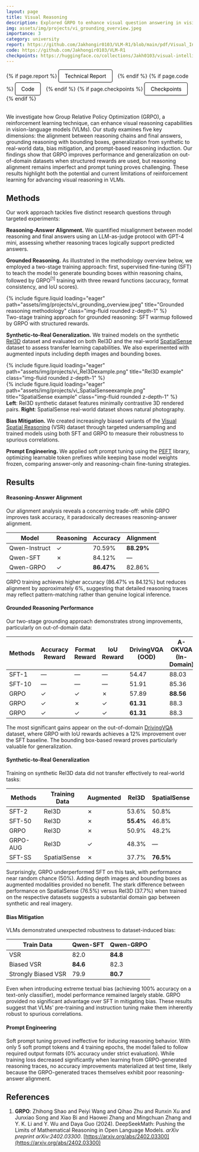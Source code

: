 ```yaml
---
layout: page
title: Visual Reasoning
description: Explored GRPO to enhance visual question answering in vision-language models
img: assets/img/projects/vi_grounding_overview.jpeg
importance: 3
category: university
report: https://github.com/Jakhongir0103/VLM-R1/blob/main/pdf/Visual_Intelligence_Tech_Report.pdf
code: https://github.com/Jakhongir0103/VLM-R1
checkpoints: https://huggingface.co/collections/Jakh0103/visual-intelligence-68398719ee0d35e8b553b5c9
---
```


<!-- Project Links/Buttons -->
<div class="links" style="margin-bottom: 2rem;">
  {% if page.report %}
    <a href="{{ page.report }}" class="btn btn-primary btn-sm" role="button" target="_blank" style="background-color: white !important; border: 1px solid black !important; color: black !important; padding: 8px 16px; border-radius: 4px; text-decoration: none; display: inline-block; margin-right: 10px; box-shadow: 0 2px 4px rgba(0,0,0,0.1);">
      <i class="fas fa-file-pdf"></i> Technical Report
    </a>
  {% endif %}
  {% if page.code %}
    <a href="{{ page.code }}" class="btn btn-primary btn-sm" role="button" target="_blank" style="background-color: white !important; border: 1px solid black !important; color: black !important; padding: 8px 16px; border-radius: 4px; text-decoration: none; display: inline-block; margin-right: 10px; box-shadow: 0 2px 4px rgba(0,0,0,0.1);">
      <i class="fab fa-github"></i> Code
    </a>
  {% endif %}
  {% if page.checkpoints %}
    <a href="{{ page.checkpoints }}" class="btn btn-primary btn-sm" role="button" target="_blank" style="background-color: white !important; border: 1px solid black !important; color: black !important; padding: 8px 16px; border-radius: 4px; text-decoration: none; display: inline-block; margin-right: 10px; box-shadow: 0 2px 4px rgba(0,0,0,0.1);">
      <i class="fas fa-cube"></i> Checkpoints
    </a>
  {% endif %}
</div>

We investigate how Group Relative Policy Optimization (GRPO), a reinforcement learning technique, can enhance visual reasoning capabilities in vision-language models (VLMs). Our study examines five key dimensions: the alignment between reasoning chains and final answers, grounding reasoning with bounding boxes, generalization from synthetic to real-world data, bias mitigation, and prompt-based reasoning induction. Our findings show that GRPO improves performance and generalization on out-of-domain datasets when structured rewards are used, but reasoning alignment remains imperfect and prompt tuning proves challenging. These results highlight both the potential and current limitations of reinforcement learning for advancing visual reasoning in VLMs.

## Methods

Our work approach tackles five distinct research questions through targeted experiments:

**Reasoning-Answer Alignment.** We quantified misalignment between model reasoning and final answers using an LLM-as-judge protocol with GPT-4 mini, assessing whether reasoning traces logically support predicted answers.

**Grounded Reasoning.** As illustrated in the methodology overview below, we employed a two-stage training approach: first, supervised fine-tuning (SFT) to teach the model to generate bounding boxes within reasoning chains, followed by GRPO$^{[1]}$ training with three reward functions (accuracy, format consistency, and IoU scores).

<div class="row justify-content-center">
    <div class="col-sm mt-3 mt-md-0">
        {% include figure.liquid loading="eager" path="assets/img/projects/vi_grounding_overview.jpeg" title="Grounded reasoning methodology" class="img-fluid rounded z-depth-1" %}
    </div>
</div>
<div class="caption text-center mt-2">
    Two-stage training approach for grounded reasoning: SFT warmup followed by GRPO with structured rewards.
</div>

**Synthetic-to-Real Generalization.** We trained models on the synthetic [Rel3D](https://github.com/princeton-vl/Rel3D) dataset and evaluated on both Rel3D and the real-world [SpatialSense](https://github.com/princeton-vl/SpatialSense) dataset to assess transfer learning capabilities. We also experimented with augmented inputs including depth images and bounding boxes.

<div class="row justify-content-center">
    <div class="col-sm-4 mt-3 mt-md-0">
        {% include figure.liquid loading="eager" path="assets/img/projects/vi_Rel3Dexample.png" title="Rel3D example" class="img-fluid rounded z-depth-1" %}
    </div>
    <div class="col-sm-4 mt-3 mt-md-0">
        {% include figure.liquid loading="eager" path="assets/img/projects/vi_SpatialSenseexample.png" title="SpatialSense example" class="img-fluid rounded z-depth-1" %}
    </div>
</div>
<div class="caption text-center mt-2">
    <b>Left</b>: Rel3D synthetic dataset features minimally contrastive 3D rendered pairs.
    <b>Right</b>: SpatialSense real-world dataset shows natural photography.
</div>

**Bias Mitigation.** We created increasingly biased variants of the [Visual Spatial Reasoning](https://github.com/cambridgeltl/visual-spatial-reasoning) (VSR) dataset through targeted undersampling and trained models using both SFT and GRPO to measure their robustness to spurious correlations.

**Prompt Engineering.** We applied soft prompt tuning using the [PEFT](https://huggingface.co/docs/peft/index) library, optimizing learnable token prefixes while keeping base model weights frozen, comparing answer-only and reasoning-chain fine-tuning strategies.

## Results

#### Reasoning-Answer Alignment

Our alignment analysis reveals a concerning trade-off: while GRPO improves task accuracy, it paradoxically decreases reasoning-answer alignment.

<table
  data-toggle="table"
  class="table table-bordered table-hover text-center align-middle"
>
  <thead>
    <tr>
      <th>Model</th>
      <th>Reasoning</th>
      <th>Accuracy</th>
      <th>Alignment</th>
    </tr>
  </thead>
  <tbody>
    <tr>
      <td>Qwen-Instruct</td>
      <td>✓</td>
      <td>70.59%</td>
      <td><b>88.29%</b></td>
    </tr>
    <tr>
      <td>Qwen-SFT</td>
      <td>✗</td>
      <td>84.12%</td>
      <td>—</td>
    </tr>
    <tr>
      <td>Qwen-GRPO</td>
      <td>✓</td>
      <td><b>86.47%</b></td>
      <td>82.86%</td>
    </tr>
  </tbody>
</table>

<p></p>

GRPO training achieves higher accuracy (86.47% vs 84.12%) but reduces alignment by approximately 6%, suggesting that detailed reasoning traces may reflect pattern-matching rather than genuine logical inference.

#### Grounded Reasoning Performance

Our two-stage grounding approach demonstrates strong improvements, particularly on out-of-domain data:

<table
  data-toggle="table"
  class="table table-bordered table-hover text-center align-middle"
>
  <thead>
    <tr>
      <th>Methods</th>
      <th>Accuracy Reward</th>
      <th>Format Reward</th>
      <th>IoU Reward</th>
      <th>DrivingVQA (OOD)</th>
      <th>A-OKVQA (In-Domain)</th>
    </tr>
  </thead>
  <tbody>
    <tr>
      <td>SFT-1</td>
      <td>—</td>
      <td>—</td>
      <td>—</td>
      <td>54.47</td>
      <td>88.03</td>
    </tr>
    <tr>
      <td>SFT-10</td>
      <td>—</td>
      <td>—</td>
      <td>—</td>
      <td>51.91</td>
      <td>85.36</td>
    </tr>
    <tr>
      <td>GRPO</td>
      <td>✓</td>
      <td>✓</td>
      <td>✗</td>
      <td>57.89</td>
      <td><b>88.56</b></td>
    </tr>
    <tr>
      <td>GRPO</td>
      <td>✓</td>
      <td>✗</td>
      <td>✓</td>
      <td><b>61.31</b></td>
      <td>88.3</td>
    </tr>
    <tr>
      <td>GRPO</td>
      <td>✓</td>
      <td>✓</td>
      <td>✓</td>
      <td><b>61.31</b></td>
      <td>88.3</td>
    </tr>
  </tbody>
</table>

<p></p>

The most significant gains appear on the out-of-domain [DrivingVQA](https://huggingface.co/datasets/EPFL-DrivingVQA/DrivingVQA) dataset, where GRPO with IoU rewards achieves a 12% improvement over the SFT baseline. The bounding box-based reward proves particularly valuable for generalization.

#### Synthetic-to-Real Generalization

Training on synthetic Rel3D data did not transfer effectively to real-world tasks:

<table
  data-toggle="table"
  class="table table-bordered table-hover text-center align-middle"
>
  <thead>
    <tr>
      <th>Methods</th>
      <th>Training Data</th>
      <th>Augmented</th>
      <th>Rel3D</th>
      <th>SpatialSense</th>
    </tr>
  </thead>
  <tbody>
    <tr>
      <td>SFT-2</td>
      <td>Rel3D</td>
      <td>✗</td>
      <td>53.6%</td>
      <td>50.8%</td>
    </tr>
    <tr>
      <td>SFT-50</td>
      <td>Rel3D</td>
      <td>✗</td>
      <td><b>55.4%</b></td>
      <td>46.8%</td>
    </tr>
    <tr>
      <td>GRPO</td>
      <td>Rel3D</td>
      <td>✗</td>
      <td>50.9%</td>
      <td>48.2%</td>
    </tr>
    <tr>
      <td>GRPO-AUG</td>
      <td>Rel3D</td>
      <td>✓</td>
      <td>48.3%</td>
      <td>—</td>
    </tr>
    <tr>
      <td>SFT-SS</td>
      <td>SpatialSense</td>
      <td>✗</td>
      <td>37.7%</td>
      <td><b>76.5%</b></td>
    </tr>
  </tbody>
</table>
<p></p>

Surprisingly, GRPO underperformed SFT on this task, with performance near random chance (50%). Adding depth images and bounding boxes as augmented modalities provided no benefit. The stark difference between performance on SpatialSense (76.5%) versus Rel3D (37.7%) when trained on the respective datasets suggests a substantial domain gap between synthetic and real imagery.

#### Bias Mitigation

VLMs demonstrated unexpected robustness to dataset-induced bias:

<table
  data-toggle="table"
  class="table table-bordered table-hover text-center align-middle"
>
  <thead>
    <tr>
      <th>Train Data</th>
      <th>Qwen-SFT</th>
      <th>Qwen-GRPO</th>
    </tr>
  </thead>
  <tbody>
    <tr>
      <td>VSR</td>
      <td>82.0</td>
      <td><b>84.8</b></td>
    </tr>
    <tr>
      <td>Biased VSR</td>
      <td><b>84.6</b></td>
      <td>82.3</td>
    </tr>
    <tr>
      <td>Strongly Biased VSR</td>
      <td>79.9</td>
      <td><b>80.7</b></td>
    </tr>
  </tbody>
</table>
<p></p>

Even when introducing extreme textual bias (achieving 100% accuracy on a text-only classifier), model performance remained largely stable. GRPO provided no significant advantage over SFT in mitigating bias. These results suggest that VLMs' pre-training and instruction tuning make them inherently robust to spurious correlations.

#### Prompt Engineering

Soft prompt tuning proved ineffective for inducing reasoning behavior. With only 5 soft prompt tokens and 4 training epochs, the model failed to follow required output formats (0% accuracy under strict evaluation). While training loss decreased significantly when learning from GRPO-generated reasoning traces, no accuracy improvements materialized at test time, likely because the GRPO-generated traces themselves exhibit poor reasoning-answer alignment.

## References

1. **GRPO**: Zhihong Shao and Peiyi Wang and Qihao Zhu and Runxin Xu and Junxiao Song and Xiao Bi and Haowei Zhang and Mingchuan Zhang and Y. K. Li and Y. Wu and Daya Guo (2024). DeepSeekMath: Pushing the Limits of Mathematical Reasoning in Open Language Models. *arXiv preprint arXiv:2402.03300*. [https://arxiv.org/abs/2402.03300](https://arxiv.org/abs/2402.03300)
